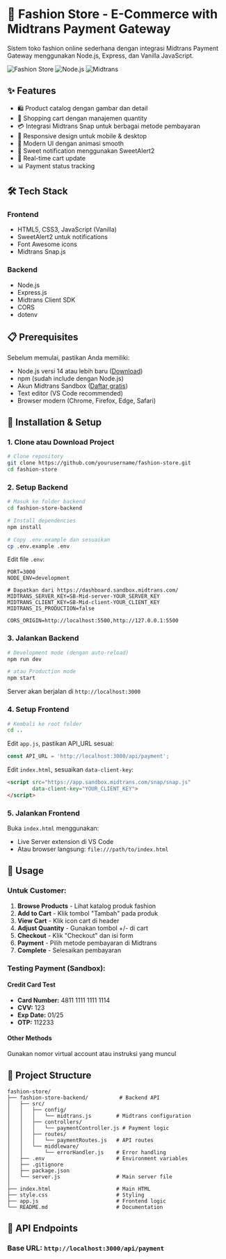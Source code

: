 # 👕 Fashion Store - E-Commerce with Midtrans Payment Gateway

Sistem toko fashion online sederhana dengan integrasi Midtrans Payment Gateway menggunakan Node.js, Express, dan Vanilla JavaScript.

![Fashion Store](https://img.shields.io/badge/Fashion-Store-blue)
![Node.js](https://img.shields.io/badge/Node.js-v14+-green)
![Midtrans](https://img.shields.io/badge/Payment-Midtrans-orange)

## ✨ Features

- 🛍️ Product catalog dengan gambar dan detail
- 🛒 Shopping cart dengan manajemen quantity
- 💳 Integrasi Midtrans Snap untuk berbagai metode pembayaran
- 📱 Responsive design untuk mobile & desktop
- 🎨 Modern UI dengan animasi smooth
- 🔔 Sweet notification menggunakan SweetAlert2
- 🔄 Real-time cart update
- 📊 Payment status tracking

## 🛠️ Tech Stack

### Frontend
- HTML5, CSS3, JavaScript (Vanilla)
- SweetAlert2 untuk notifications
- Font Awesome icons
- Midtrans Snap.js

### Backend
- Node.js
- Express.js
- Midtrans Client SDK
- CORS
- dotenv

## 📋 Prerequisites

Sebelum memulai, pastikan Anda memiliki:

- Node.js versi 14 atau lebih baru ([Download](https://nodejs.org/))
- npm (sudah include dengan Node.js)
- Akun Midtrans Sandbox ([Daftar gratis](https://dashboard.sandbox.midtrans.com/register))
- Text editor (VS Code recommended)
- Browser modern (Chrome, Firefox, Edge, Safari)

## 🚀 Installation & Setup

### 1. Clone atau Download Project

```bash
# Clone repository
git clone https://github.com/yourusername/fashion-store.git
cd fashion-store
```

### 2. Setup Backend

```bash
# Masuk ke folder backend
cd fashion-store-backend

# Install dependencies
npm install

# Copy .env.example dan sesuaikan
cp .env.example .env
```

Edit file `.env`:
```env
PORT=3000
NODE_ENV=development

# Dapatkan dari https://dashboard.sandbox.midtrans.com/
MIDTRANS_SERVER_KEY=SB-Mid-server-YOUR_SERVER_KEY
MIDTRANS_CLIENT_KEY=SB-Mid-client-YOUR_CLIENT_KEY
MIDTRANS_IS_PRODUCTION=false

CORS_ORIGIN=http://localhost:5500,http://127.0.0.1:5500
```

### 3. Jalankan Backend

```bash
# Development mode (dengan auto-reload)
npm run dev

# atau Production mode
npm start
```

Server akan berjalan di `http://localhost:3000`

### 4. Setup Frontend

```bash
# Kembali ke root folder
cd ..
```

Edit `app.js`, pastikan API_URL sesuai:
```javascript
const API_URL = 'http://localhost:3000/api/payment';
```

Edit `index.html`, sesuaikan `data-client-key`:
```html
<script src="https://app.sandbox.midtrans.com/snap/snap.js" 
        data-client-key="YOUR_CLIENT_KEY">
</script>
```

### 5. Jalankan Frontend

Buka `index.html` menggunakan:
- Live Server extension di VS Code
- Atau browser langsung: `file:///path/to/index.html`

## 📱 Usage

### Untuk Customer:

1. **Browse Products** - Lihat katalog produk fashion
2. **Add to Cart** - Klik tombol "Tambah" pada produk
3. **View Cart** - Klik icon cart di header
4. **Adjust Quantity** - Gunakan tombol +/- di cart
5. **Checkout** - Klik "Checkout" dan isi form
6. **Payment** - Pilih metode pembayaran di Midtrans
7. **Complete** - Selesaikan pembayaran

### Testing Payment (Sandbox):

#### Credit Card Test
- **Card Number:** 4811 1111 1111 1114
- **CVV:** 123
- **Exp Date:** 01/25
- **OTP:** 112233

#### Other Methods
Gunakan nomor virtual account atau instruksi yang muncul

## 📁 Project Structure

```
fashion-store/
├── fashion-store-backend/          # Backend API
│   ├── src/
│   │   ├── config/
│   │   │   └── midtrans.js        # Midtrans configuration
│   │   ├── controllers/
│   │   │   └── paymentController.js # Payment logic
│   │   ├── routes/
│   │   │   └── paymentRoutes.js   # API routes
│   │   └── middleware/
│   │       └── errorHandler.js    # Error handling
│   ├── .env                       # Environment variables
│   ├── .gitignore
│   ├── package.json
│   └── server.js                  # Main server file
│
├── index.html                     # Main HTML
├── style.css                      # Styling
├── app.js                         # Frontend logic
└── README.md                      # Documentation
```

## 🔌 API Endpoints

### Base URL: `http://localhost:3000/api/payment`
